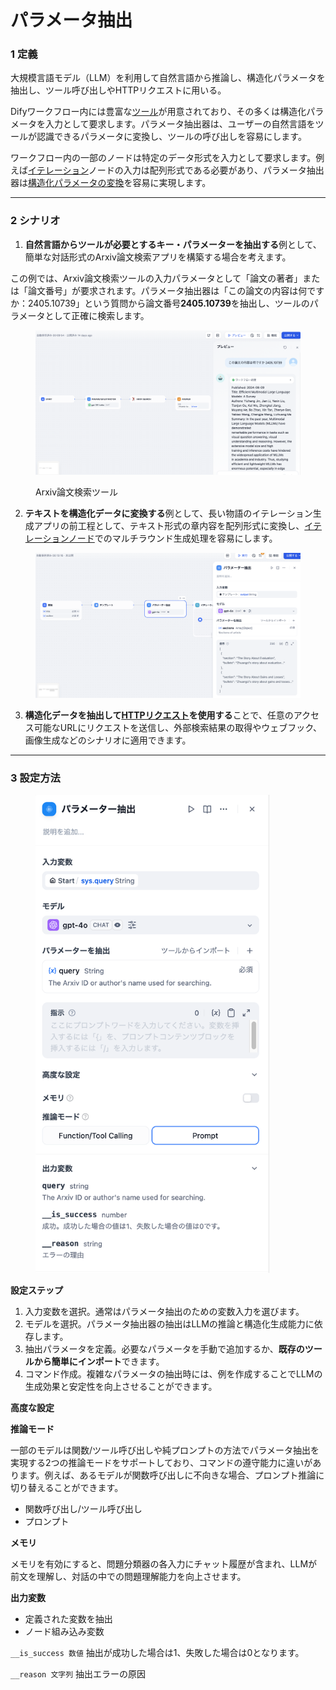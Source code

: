 # パラメータ抽出

### 1 定義

大規模言語モデル（LLM）を利用して自然言語から推論し、構造化パラメータを抽出し、ツール呼び出しやHTTPリクエストに用いる。

Difyワークフロー内には豊富な[ツール](../../tools.md)が用意されており、その多くは構造化パラメータを入力として要求します。パラメータ抽出器は、ユーザーの自然言語をツールが認識できるパラメータに変換し、ツールの呼び出しを容易にします。

ワークフロー内の一部のノードは特定のデータ形式を入力として要求します。例えば[イテレーション](iteration.md#ding-yi)ノードの入力は配列形式である必要があり、パラメータ抽出器は[構造化パラメータの変換](iteration.md#shi-li-1-chang-wen-zhang-die-dai-sheng-cheng-qi)を容易に実現します。

***

### 2 シナリオ

1. **自然言語からツールが必要とするキー・パラメーターを抽出する**例として、簡単な対話形式のArxiv論文検索アプリを構築する場合を考えます。

この例では、Arxiv論文検索ツールの入力パラメータとして「論文の著者」または「論文番号」が要求されます。パラメータ抽出器は「この論文の内容は何ですか：2405.10739」という質問から論文番号**2405.10739**を抽出し、ツールのパラメータとして正確に検索します。

<figure><img src="../../../../img/jp-parameter-extractor1.png" alt=""><figcaption><p>Arxiv論文検索ツール</p></figcaption></figure>

2. **テキストを構造化データに変換する**例として、長い物語のイテレーション生成アプリの前工程として、テキスト形式の章内容を配列形式に変換し、[イテレーションノード](iteration.md)でのマルチラウンド生成処理を容易にします。

<figure><img src="../../../../img/jp-parameter-extractor2.png" alt=""><figcaption></figcaption></figure>

3. **構造化データを抽出して[HTTPリクエスト](https://docs.dify.ai/v/ja-jp/guides/workflow/node/http_request)を使用する**ことで、任意のアクセス可能なURLにリクエストを送信し、外部検索結果の取得やウェブフック、画像生成などのシナリオに適用できます。

***

### 3 設定方法

<figure><img src="../../../../img/jp-parameter-extractor-setting.png" alt="" width="375"><figcaption></figcaption></figure>

**設定ステップ**

1. 入力変数を選択。通常はパラメータ抽出のための変数入力を選びます。
2. モデルを選択。パラメータ抽出器の抽出はLLMの推論と構造化生成能力に依存します。
3. 抽出パラメータを定義。必要なパラメータを手動で追加するか、**既存のツールから簡単にインポート**できます。
4. コマンド作成。複雑なパラメータの抽出時には、例を作成することでLLMの生成効果と安定性を向上させることができます。

**高度な設定**

**推論モード**

一部のモデルは関数/ツール呼び出しや純プロンプトの方法でパラメータ抽出を実現する2つの推論モードをサポートしており、コマンドの遵守能力に違いがあります。例えば、あるモデルが関数呼び出しに不向きな場合、プロンプト推論に切り替えることができます。

* 関数呼び出し/ツール呼び出し
* プロンプト

**メモリ**

メモリを有効にすると、問題分類器の各入力にチャット履歴が含まれ、LLMが前文を理解し、対話の中での問題理解能力を向上させます。

**出力変数**

* 定義された変数を抽出
* ノード組み込み変数

`__is_success 数値` 抽出が成功した場合は1、失敗した場合は0となります。

`__reason 文字列` 抽出エラーの原因